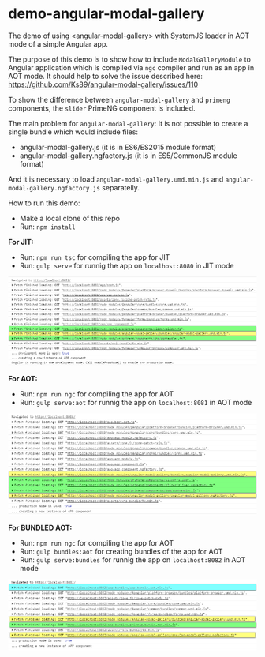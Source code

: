 # demo-angular-modal-gallery
The demo of using &lt;angular-modal-gallery&gt; with SystemJS loader in AOT mode of a simple Angular app.

The purpose of this demo is to show how to include `ModalGalleryModule` to Angular application which is compiled via `ngc` compiler and run as an app in AOT mode. It should help to solve the issue described here:  https://github.com/Ks89/angular-modal-gallery/issues/110

To show the difference between `angular-modal-gallery` and `primeng` components, the `slider` PrimeNG component is included.

The main problem for `angular-modal-gallery`: It is not possible to create a single bundle which would include files:
* angular-modal-gallery.js (it is in ES6/ES2015 module format)
* angular-modal-gallery.ngfactory.js (it is in ES5/CommonJS module format)

And it is necessary to load `angular-modal-gallery.umd.min.js` and `angular-modal-gallery.ngfactory.js` separatelly.

How to run this demo:

* Make a local clone of this repo
* Run: `npm install`

**For JIT:**
* Run: `npm run tsc` for compiling the app for JIT
* Run: `gulp serve` for runnig the app on `localhost:8080` in JIT mode

![console.log for JIT](./console.log.jit.png)

**For AOT:**
* Run: `npm run ngc` for compiling the app for AOT
* Run: `gulp serve:aot` for runnig the app on `localhost:8081` in AOT mode

![console.log for AOT](./console.log.aot.png)

**For BUNDLED AOT:**
* Run: `npm run ngc` for compiling the app for AOT
* Run: `gulp bundles:aot` for creating bundles of the app for AOT
* Run: `gulp serve:bundles` for runnig the app on `localhost:8082` in AOT mode

![console.log for BUNDLED AOT](./console.log.bundles.png)